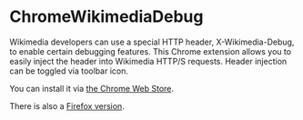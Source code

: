 # ChromeWikimediaDebug

Wikimedia developers can use a special HTTP header, X-Wikimedia-Debug, to
enable certain debugging features. This Chrome extension allows you to easily
inject the header into Wikimedia HTTP/S requests. Header injection can be
toggled via toolbar icon.

You can install it via [the Chrome Web Store](https://chrome.google.com/webstore/detail/wikimediadebug/binmakecefompkjggiklgjenddjoifbb).

There is also a [Firefox version](https://addons.mozilla.org/firefox/addon/wikimedia-debug-header/).
